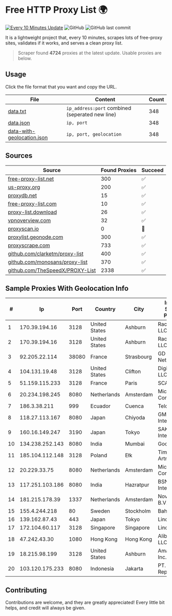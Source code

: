 
# Free HTTP Proxy List 🌍

[![Every 10 Minutes Update](https://github.com/mertguvencli/http-proxy-list/actions/workflows/main.yml/badge.svg?branch=main)](https://github.com/mertguvencli/http-proxy-list/actions/workflows/main.yml)
![GitHub](https://img.shields.io/github/license/mertguvencli/http-proxy-list)
![GitHub last commit](https://img.shields.io/github/last-commit/mertguvencli/http-proxy-list)

It is a lightweight project that, every 10 minutes, scrapes lots of free-proxy sites, validates if it works, and serves a clean proxy list.


> Scraper found **4724** proxies at the latest update. Usable proxies are below.

## Usage

Click the file format that you want and copy the URL.


|File|Content|Count|
|----|-------|-----|
|[data.txt](https://raw.githubusercontent.com/mertguvencli/http-proxy-list/main/proxy-list/data.txt)|`ip_address:port` combined (seperated new line)|348|
|[data.json](https://raw.githubusercontent.com/mertguvencli/http-proxy-list/main/proxy-list/data.json)|`ip, port`|348|
|[data-with-geolocation.json](https://raw.githubusercontent.com/mertguvencli/http-proxy-list/main/proxy-list/data-with-geolocation.json)|`ip, port, geolocation`|348|

## Sources

|Source|Found Proxies|Succeed|
|------|-------------|-------|
|[free-proxy-list.net](https://free-proxy-list.net)|300|✅|
|[us-proxy.org](https://www.us-proxy.org)|200|✅|
|[proxydb.net](http://proxydb.net)|15|✅|
|[free-proxy-list.com](https://free-proxy-list.com/?page=&port=&type%5B%5D=http&type%5B%5D=https&up_time=0&search=Search)|10|✅|
|[proxy-list.download](https://www.proxy-list.download/HTTP)|26|✅|
|[vpnoverview.com](https://vpnoverview.com/privacy/anonymous-browsing/free-proxy-servers)|32|✅|
|[proxyscan.io](https://www.proxyscan.io)|0|🚫|
|[proxylist.geonode.com](https://proxylist.geonode.com/api/proxy-list?limit=300&page=1&sort_by=lastChecked&sort_type=desc&protocols=http,https)|300|✅|
|[proxyscrape.com](https://api.proxyscrape.com/v2/?request=displayproxies&protocol=http&timeout=10000&country=all&ssl=all&anonymity=all)|733|✅|
|[github.com/clarketm/proxy-list](https://raw.githubusercontent.com/clarketm/proxy-list/master/proxy-list-raw.txt)|400|✅|
|[github.com/monosans/proxy-list](https://raw.githubusercontent.com/monosans/proxy-list/main/proxies/http.txt)|370|✅|
|[github.com/TheSpeedX/PROXY-List](https://raw.githubusercontent.com/TheSpeedX/PROXY-List/master/http.txt)|2338|✅|


## Sample Proxies With Geolocation Info

|#|Ip|Port|Country|City|Internet Service Provider|
|-|--|----|-------|----|-------------------------|
|1|170.39.194.16|3128|United States|Ashburn|Rackdog, LLC|
|2|170.39.194.16|3128|United States|Ashburn|Rackdog, LLC|
|3|92.205.22.114|38080|France|Strasbourg|GD MASS Network|
|4|104.131.19.48|3128|United States|Clifton|DigitalOcean, LLC|
|5|51.159.115.233|3128|France|Paris|SCALEWAY|
|6|20.234.198.245|8080|Netherlands|Amsterdam|Microsoft Corporation|
|7|186.3.38.211|999|Ecuador|Cuenca|Telconet S.A|
|8|118.27.113.167|8080|Japan|Chiyoda|GMO Internet, Inc.|
|9|160.16.149.247|3190|Japan|Tokyo|SAKURA Internet Inc.|
|10|134.238.252.143|8080|India|Mumbai|Google LLC|
|11|185.104.112.148|3128|Poland|Ełk|Timeweb-Artnet|
|12|20.229.33.75|8080|Netherlands|Amsterdam|Microsoft Corporation|
|13|117.251.103.186|8080|India|Hazratpur|BSNL Internet|
|14|181.215.178.39|1337|Netherlands|Amsterdam|NovoServe B.V.|
|15|155.4.244.218|80|Sweden|Stockholm|Bahnhof AB|
|16|139.162.87.43|443|Japan|Tokyo|Linode, LLC|
|17|172.104.60.117|3128|Singapore|Singapore|Linode, LLC|
|18|47.242.43.30|1080|Hong Kong|Hong Kong|Alibaba.com LLC|
|19|18.215.98.199|3128|United States|Ashburn|Amazon.com, Inc.|
|20|103.120.175.233|8080|Indonesia|Jakarta|PT. Eka Mas Republik|



## Contributing

Contributions are welcome, and they are greatly appreciated! Every
little bit helps, and credit will always be given.

